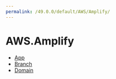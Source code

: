 ```yaml
---
permalink: /49.0.0/default/AWS/Amplify/
---
```


# AWS.Amplify



* [App](App.md)
* [Branch](Branch.md)
* [Domain](Domain.md)